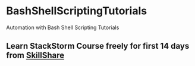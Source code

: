 # BashShellScriptingTutorials
Automation with Bash Shell Scripting Tutorials
## Learn StackStorm Course freely for first 14 days from [SkillShare](https://www.skillshare.com/r/user/narendrap)

